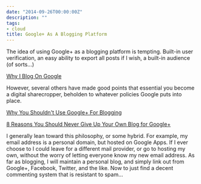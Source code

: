 ```yaml
---
date: "2014-09-26T00:00:00Z"
description: ""
tags:
- cloud
title: Google+ As A Blogging Platform
---
```



The idea of using Google+ as a blogging platform is tempting.  Built-in user verification, an easy ability to export all posts if I wish, a built-in audience (of sorts...)

[Why I Blog On Google](http://www.computerworld.com/article/2492324/social-media/why-i-blog-on-google---and-how-.html)

However, several others have made good points that essential you become a digital sharecropper, beholden to whatever policies Google puts into place.  

[Why You Shouldn't Use Google+ For Blogging](http://todaymade.com/blog/google-plus-blogging/)

[8 Reasons You Should Never Give Up Your Own Blog for Google+](http://www.copyblogger.com/google-plus-sharecropping/)

I generally lean toward this philosophy, or some hybrid.  For example, my email address is a personal domain, but hosted on Google Apps.  If I ever choose to I could leave for a different mail provider, or go to hosting my own, without the worry of letting everyone know my new email address.  As far as blogging, I will maintain a personal blog, and simply link out from Google+, Facebook, Twitter, and the like.  Now to just find a decent commenting system that is resistant to spam...



